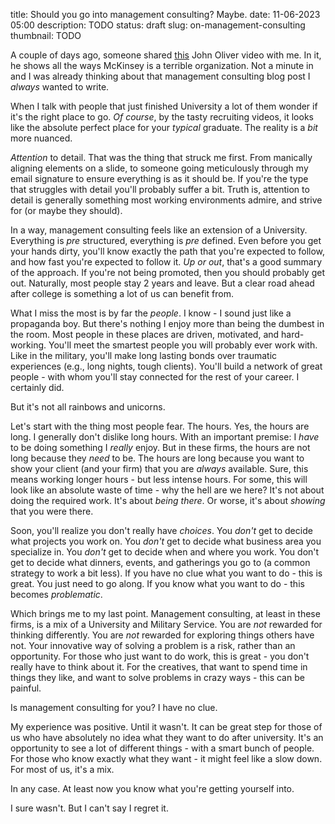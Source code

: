 title: Should you go into management consulting? Maybe.
date: 11-06-2023 05:00
description: TODO
status: draft
slug: on-management-consulting
thumbnail: TODO

A couple of days ago, someone shared [this](https://www.youtube.com/watch?v=AiOUojVd6xQ) John Oliver video with me. In it, he shows all the ways McKinsey is a terrible organization. Not a minute in and I was already thinking about that management consulting blog post I _always_ wanted to write.

When I talk with people that just finished University a lot of them wonder if it's the right place to go. _Of course_, by the tasty recruiting videos, it looks like the absolute perfect place for your _typical_ graduate. The reality is a _bit_ more nuanced.

_Attention_ to detail. That was the thing that struck me first. From manically aligning elements on a slide, to someone going meticulously through my email signature to ensure everything is as it should be. If you're the type that struggles with detail you'll probably suffer a bit. Truth is, attention to detail is generally something most working environments admire, and strive for (or maybe they should).

In a way, management consulting feels like an extension of a University. Everything is _pre_ structured, everything is _pre_ defined. Even before you get your hands dirty, you'll know exactly the path that you're expected to follow, and how fast you're expected to follow it. _Up or out_, that's a good summary of the approach. If you're not being promoted, then you should probably get out. Naturally, most people stay 2 years and leave. But a clear road ahead after college is something a lot of us can benefit from.

What I miss the most is by far the _people_. I know - I sound just like a propaganda boy. But there's nothing I enjoy more than being the dumbest in the room. Most people in these places are driven, motivated, and hard-working. You'll meet the smartest people you will probably ever work with. Like in the military, you'll make long lasting bonds over traumatic experiences (e.g., long nights, tough clients). You'll build a network of great people - with whom you'll stay connected for the rest of your career. I certainly did.

But it's not all rainbows and unicorns.

Let's start with the thing most people fear. The hours. Yes, the hours are long. I generally don't dislike long hours. With an important premise: I _have_ to be doing something I _really_ enjoy. But in these firms, the hours are not long because they _need_ to be. The hours are long because you want to show your client (and your firm) that you are _always_ available. Sure, this means working longer hours - but less intense hours. For some, this will look like an absolute waste of time - why the hell are we here? It's not about doing the required work. It's about _being there_. Or worse, it's about _showing_ that you were there. 

Soon, you'll realize you don't really have _choices_. You _don't_ get to decide what projects you work on. You _don't_ get to decide what business area you specialize in. You _don't_ get to decide when and where you work. You don't get to decide what dinners, events, and gatherings you go to (a common strategy to work a bit less). If you have no clue what you want to do - this is great. You just need to go along. If you know what you want to do - this becomes _problematic_.

Which brings me to my last point. Management consulting, at least in these firms, is a mix of a University and Military Service. You are _not_ rewarded for thinking differently. You are _not_ rewarded for exploring things others have not. Your innovative way of solving a problem is a risk, rather than an opportunity. For those who just want to do work, this is great - you don't really have to think about it. For the creatives, that want to spend time in things they like, and want to solve problems in crazy ways - this can be painful. 

Is management consulting for you? I have no clue. 

My experience was positive. Until it wasn't. It can be great step for those of us who have absolutely no idea what they want to do after university. It's an opportunity to see a lot of different things - with a smart bunch of people. For those who know exactly what they want - it might feel like a slow down. For most of us, it's a mix.

In any case. At least now you know what you're getting yourself into. 

I sure wasn't. But I can't say I regret it.

